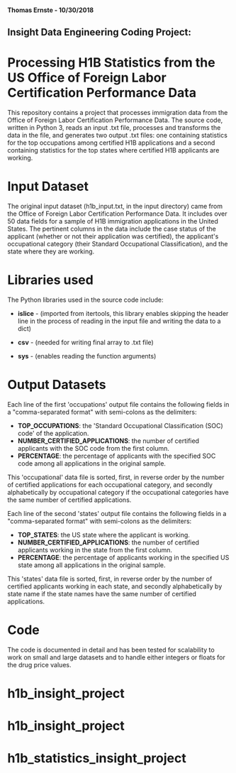 #### Thomas Ernste - 10/30/2018

## Insight Data Engineering Coding Project:

# Processing H1B Statistics from the US Office of Foreign Labor Certification Performance Data

This repository contains a project that processes immigration data from the Office of Foreign Labor Certification Performance Data. The source code, written in Python 3, reads an input .txt file, processes and transforms the data in the file, and generates two output .txt files: one containing statistics for the top occupations among certified H1B applications and a second containing statistics for the top states where certified H1B applicants are working.

# Input Dataset

The original input dataset (h1b_input.txt, in the input directory) came from the Office of Foreign Labor Certification Performance Data. It includes over 50 data fields for a sample of H1B immigration applications in the United States. The pertinent columns in the data include the case status of the applicant (whether or not their application was certified), the applicant's occupational category (their Standard Occupational Classification), and the state where they are working.

# Libraries used

The Python libraries used in the source code include:

- **islice** - (imported from itertools, this library enables skipping the header line in the process of reading in the input file and writing the data to a dict)

- **csv** - (needed for writing final array to .txt file)

- **sys** - (enables reading the function arguments)


# Output Datasets

Each line of the first 'occupations' output file contains the following fields in a "comma-separated format" with semi-colons as the delimiters:

- **TOP_OCCUPATIONS**: the 'Standard Occupational Classification (SOC) code' of the application.
- **NUMBER_CERTIFIED_APPLICATIONS**: the number of certified applicants with the SOC code from the first column.
- **PERCENTAGE**: the percentage of applicants with the specified SOC code among all applications in the original sample.


This 'occupational' data file is sorted, first, in reverse order by the number of certified applications for each occupational category, and secondly alphabetically by occupational category if the occupational categories have the same number of certified applications.


Each line of the second 'states' output file contains the following fields in a "comma-separated format" with semi-colons as the delimiters:

- **TOP_STATES**: the US state where the applicant is working.
- **NUMBER_CERTIFIED_APPLICATIONS**: the number of certified applicants working in the state from the first column.
- **PERCENTAGE**: the percentage of applicants working in the specified US state among all applications in the original sample.



This 'states' data file is sorted, first, in reverse order by the number of certified applicants working in each state, and secondly alphabetically by state name if the state names have the same number of certified applications.

# Code

The code is documented in detail and has been tested for scalability to work on small and large datasets and to handle either integers or floats for the drug price values.
# h1b_insight_project
# h1b_insight_project
# h1b_statistics_insight_project
